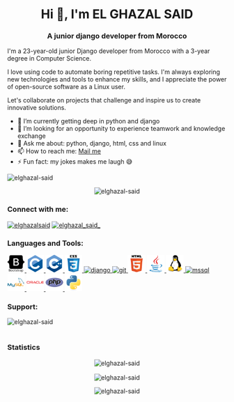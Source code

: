 
<h1 align="center">Hi 👋, I'm EL GHAZAL SAID</h1>
<h3 align="center">A junior django developer from Morocco</h3>

I'm a 23-year-old junior Django developer from Morocco with a 3-year degree in Computer Science. 

I love using code to automate boring repetitive tasks. I'm always exploring new technologies and tools to enhance my skills, and I appreciate the power of open-source software as a Linux user.

Let's collaborate on projects that challenge and inspire us to create innovative solutions.

- 🌱 I’m currently getting deep in python and django
- 🤔 I’m looking for an opportunity to experience teamwork and knowledge exchange
- 💬 Ask me about: python, django, html, css and linux
- 📫 How to reach me: <a href='mailto:elghazalsaid06@gmail.com' targit='blanc'>Mail me</a>
- ⚡ Fun fact: my jokes makes me laugh 😅️

<p align="left"> <img src="https://komarev.com/ghpvc/?username=elghazal-said&label=Profile%20views&color=0e75b6&style=flat" alt="elghazal-said" /> </p>

<p align="center"> <img src="https://github-profile-trophy.vercel.app/?username=ryo-ma&row=2&column=3" alt="elghazal-said" /> </p>

<h3 align="left">Connect with me:</h3>
<p align="left">
<a href="https://dev.to/elghazalsaid" target="blank"><img align="center" src="https://dev-to-uploads.s3.amazonaws.com/uploads/logos/resized_logo_UQww2soKuUsjaOGNB38o.png" alt="elghazalsaid" height="30" width="40" /></a>
<a href="https://twitter.com/elghazal_said_" target="blank"><img align="center" src="https://raw.githubusercontent.com/rahuldkjain/github-profile-readme-generator/master/src/images/icons/Social/twitter.svg" alt="elghazal_said_" height="30" width="40" /></a>
</p>

<h3 align="left">Languages and Tools:</h3>
<p align="left"> <a href="https://getbootstrap.com" [target="_blank"](https://github.com/ELGHAZAL-SAID) rel="noreferrer"> <img src="https://raw.githubusercontent.com/devicons/devicon/master/icons/bootstrap/bootstrap-plain-wordmark.svg" alt="bootstrap" width="40" height="40"/> </a> <a href="https://www.cprogramming.com/" target="_blank" rel="noreferrer"> <img src="https://raw.githubusercontent.com/devicons/devicon/master/icons/c/c-original.svg" alt="c" width="40" height="40"/> </a> <a href="https://www.w3schools.com/cpp/" target="_blank" rel="noreferrer"> <img src="https://raw.githubusercontent.com/devicons/devicon/master/icons/cplusplus/cplusplus-original.svg" alt="cplusplus" width="40" height="40"/> </a> <a href="https://www.w3schools.com/css/" target="_blank" rel="noreferrer"> <img src="https://raw.githubusercontent.com/devicons/devicon/master/icons/css3/css3-original-wordmark.svg" alt="css3" width="40" height="40"/> </a> <a href="https://www.djangoproject.com/" target="_blank" rel="noreferrer"> <img src="https://cdn.worldvectorlogo.com/logos/django.svg" alt="django" width="40" height="40"/> </a> <a href="https://git-scm.com/" target="_blank" rel="noreferrer"> <img src="https://www.vectorlogo.zone/logos/git-scm/git-scm-icon.svg" alt="git" width="40" height="40"/> </a> <a href="https://www.w3.org/html/" target="_blank" rel="noreferrer"> <img src="https://raw.githubusercontent.com/devicons/devicon/master/icons/html5/html5-original-wordmark.svg" alt="html5" width="40" height="40"/> </a> <a href="https://www.java.com" target="_blank" rel="noreferrer"> <img src="https://raw.githubusercontent.com/devicons/devicon/master/icons/java/java-original.svg" alt="java" width="40" height="40"/> </a> <a href="https://www.linux.org/" target="_blank" rel="noreferrer"> <img src="https://raw.githubusercontent.com/devicons/devicon/master/icons/linux/linux-original.svg" alt="linux" width="40" height="40"/> </a> <a href="https://www.microsoft.com/en-us/sql-server" target="_blank" rel="noreferrer"> <img src="https://www.svgrepo.com/show/303229/microsoft-sql-server-logo.svg" alt="mssql" width="40" height="40"/> </a> <a href="https://www.mysql.com/" target="_blank" rel="noreferrer"> <img src="https://raw.githubusercontent.com/devicons/devicon/master/icons/mysql/mysql-original-wordmark.svg" alt="mysql" width="40" height="40"/> </a> <a href="https://www.oracle.com/" target="_blank" rel="noreferrer"> <img src="https://raw.githubusercontent.com/devicons/devicon/master/icons/oracle/oracle-original.svg" alt="oracle" width="40" height="40"/> </a> <a href="https://www.php.net" target="_blank" rel="noreferrer"> <img src="https://raw.githubusercontent.com/devicons/devicon/master/icons/php/php-original.svg" alt="php" width="40" height="40"/> </a> <a href="https://www.python.org" target="_blank" rel="noreferrer"> <img src="https://raw.githubusercontent.com/devicons/devicon/master/icons/python/python-original.svg" alt="python" width="40" height="40"/> </a> </p>

<h3 align="left">Support:</h3>
<p><a target="blank" href="https://www.buymeacoffee.com/saidelghazal"> <img align="left" src="https://cdn.buymeacoffee.com/buttons/v2/default-yellow.png" height="50" width="210" alt="elghazal-said" /></a></p><br><br>
<h3>Statistics</h3>
<div float="center" id = 'statics_holder'>
  <p align='center'><img align="center" src="https://github-readme-stats.vercel.app/api?username=elghazal-said&show_icons=true&locale=en" alt="elghazal-said"/></p>
  <p align='center'><img align="center" src="https://github-readme-streak-stats.herokuapp.com/?user=elghazal-said&" alt="elghazal-said" /></p>
</div>
<p align='center'>
 <img src="https://github-readme-stats.vercel.app/api/top-langs/?username=ELGHAZAL-SAID&layout=compact" alt="elghazal-said">
</p


